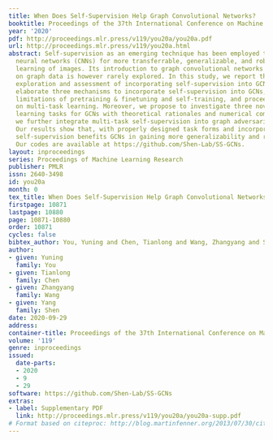 ```yaml
---
title: When Does Self-Supervision Help Graph Convolutional Networks?
booktitle: Proceedings of the 37th International Conference on Machine Learning
year: '2020'
pdf: http://proceedings.mlr.press/v119/you20a/you20a.pdf
url: http://proceedings.mlr.press/v119/you20a.html
abstract: Self-supervision as an emerging technique has been employed to train convolutional
  neural networks (CNNs) for more transferrable, generalizable, and robust representation
  learning of images. Its introduction to graph convolutional networks (GCNs) operating
  on graph data is however rarely explored. In this study, we report the first systematic
  exploration and assessment of incorporating self-supervision into GCNs. We first
  elaborate three mechanisms to incorporate self-supervision into GCNs, analyze the
  limitations of pretraining & finetuning and self-training, and proceed to focus
  on multi-task learning. Moreover, we propose to investigate three novel self-supervised
  learning tasks for GCNs with theoretical rationales and numerical comparisons. Lastly,
  we further integrate multi-task self-supervision into graph adversarial training.
  Our results show that, with properly designed task forms and incorporation mechanisms,
  self-supervision benefits GCNs in gaining more generalizability and robustness.
  Our codes are available at https://github.com/Shen-Lab/SS-GCNs.
layout: inproceedings
series: Proceedings of Machine Learning Research
publisher: PMLR
issn: 2640-3498
id: you20a
month: 0
tex_title: When Does Self-Supervision Help Graph Convolutional Networks?
firstpage: 10871
lastpage: 10880
page: 10871-10880
order: 10871
cycles: false
bibtex_author: You, Yuning and Chen, Tianlong and Wang, Zhangyang and Shen, Yang
author:
- given: Yuning
  family: You
- given: Tianlong
  family: Chen
- given: Zhangyang
  family: Wang
- given: Yang
  family: Shen
date: 2020-09-29
address: 
container-title: Proceedings of the 37th International Conference on Machine Learning
volume: '119'
genre: inproceedings
issued:
  date-parts:
  - 2020
  - 9
  - 29
software: https://github.com/Shen-Lab/SS-GCNs
extras:
- label: Supplementary PDF
  link: http://proceedings.mlr.press/v119/you20a/you20a-supp.pdf
# Format based on citeproc: http://blog.martinfenner.org/2013/07/30/citeproc-yaml-for-bibliographies/
---
```

